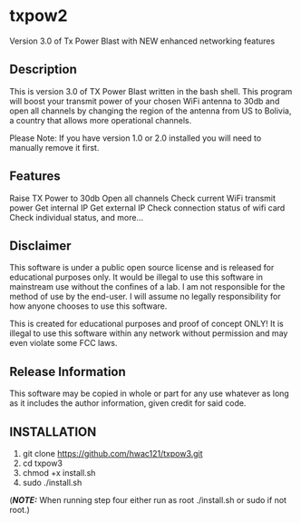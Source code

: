 # txpow2
Version 3.0 of Tx Power Blast with NEW enhanced networking features

Description
-
This is version 3.0 of TX Power Blast written in the bash shell.
This program will boost your transmit power of your chosen WiFi antenna to 30db
and open all channels by changing the region of the antenna from US to Bolivia,
a country that allows more operational channels.

Please Note: If you have version 1.0 or 2.0 installed you will need to manually remove it first.

Features
-
Raise TX Power to 30db
Open all channels
Check current WiFi transmit power
Get internal IP
Get external IP
Check connection status of wifi card
Check individual status, and more...

Disclaimer
-
This software is under a public open source license and is released for educational
purposes only. It would be illegal to use this software in mainstream use without the
confines of a lab. I am not responsible for the method of use by the end-user. I will
assume no legally responsibility for how anyone chooses to use this software.

This is created for educational purposes and proof of concept ONLY! It is illegal to use
this software within any network without permission and may even violate some FCC laws.

Release Information
-
This software may be copied in whole or part for any use whatever as long as it includes
the author information, given credit for said code.

INSTALLATION
-
1. git clone https://github.com/hwac121/txpow3.git
2. cd txpow3
3. chmod +x install.sh
4. sudo ./install.sh

(***NOTE:*** When running step four either run as root ./install.sh or sudo if not root.)
